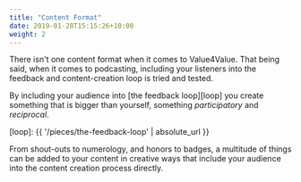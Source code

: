 ```yaml
---
title: "Content Format"
date: 2019-01-28T15:15:26+10:00
weight: 2
---
```


There isn't one content format when it comes to Value4Value. That being
said, when it comes to podcasting, including your listeners into the feedback
and content-creation loop is tried and tested.

By including your audience into [the feedback loop][loop] you create something
that is bigger than yourself, something *participatory* and *reciprocal*.

[loop]: {{ '/pieces/the-feedback-loop' | absolute_url }}

From shout-outs to numerology, and honors to badges, a multitude of things can
be added to your content in creative ways that include your audience into the
content creation process directly.
